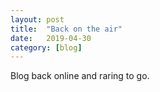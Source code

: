 ```yaml
---
layout: post
title:  "Back on the air"
date:   2019-04-30
category: [blog]
---
```

Blog back online and raring to go.
